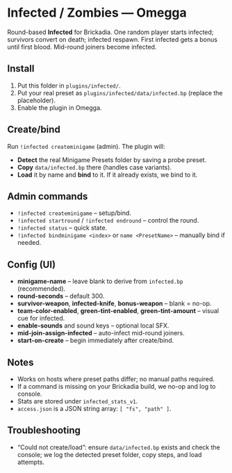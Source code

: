 # Infected / Zombies — Omegga

Round-based **Infected** for Brickadia. One random player starts infected; survivors convert on death; infected respawn. First infected gets a bonus until first blood. Mid-round joiners become infected.

## Install
1) Put this folder in `plugins/infected/`.
2) Put your real preset as `plugins/infected/data/infected.bp` (replace the placeholder).
3) Enable the plugin in Omegga.

## Create/bind
Run `!infected createminigame` (admin). The plugin will:
- **Detect** the real Minigame Presets folder by saving a probe preset.
- **Copy** `data/infected.bp` there (handles case variants).
- **Load** it by name and **bind** to it. If it already exists, we bind to it.

## Admin commands
- `!infected createminigame` – setup/bind.
- `!infected startround` / `!infected endround` – control the round.
- `!infected status` – quick state.
- `!infected bindminigame <index>` or `name <PresetName>` – manually bind if needed.

## Config (UI)
- **minigame-name** – leave blank to derive from `infected.bp` (recommended).
- **round-seconds** – default 300.
- **survivor-weapon**, **infected-knife**, **bonus-weapon** – blank = no-op.
- **team-color-enabled**, **green-tint-enabled**, **green-tint-amount** – visual cue for infected.
- **enable-sounds** and sound keys – optional local SFX.
- **mid-join-assign-infected** – auto-infect mid-round joiners.
- **start-on-create** – begin immediately after create/bind.

## Notes
- Works on hosts where preset paths differ; no manual paths required.
- If a command is missing on your Brickadia build, we no-op and log to console.
- Stats are stored under `infected_stats_v1`.
- `access.json` is a JSON string array: `[ "fs", "path" ]`.

## Troubleshooting
- “Could not create/load”: ensure `data/infected.bp` exists and check the console; we log the detected preset folder, copy steps, and load attempts.

